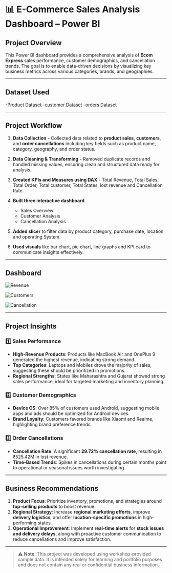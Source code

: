 # 📊 E-Commerce Sales Analysis Dashboard – Power BI

## Project Overview
This Power BI dashboard provides a comprehensive analysis of **Ecom Express** sales performance, customer demographics, and cancellation trends. The goal is to enable data-driven decisions by visualizing key business metrics across various categories, brands, and geographies.

---
## Dataset Used
-<a href="https://github.com/Vidhya-A24/Data-Analysis-Dashboard/blob/main/Products.csv">Product Dataset</a>
-<a href="https://github.com/Vidhya-A24/Data-Analysis-Dashboard/blob/main/Customers.csv">customer Dataset</a>
-<a href="https://github.com/Vidhya-A24/Data-Analysis-Dashboard/blob/main/Orders.csv">orders Dataset</a>

---
## Project Workflow

1. **Data Collection** - Collected data related to **product sales**, **customers**, and **order cancellations** including key fields such as product name, category, geography, and order status.

2. **Data Cleaning & Transforming** - Removed duplicate records and handled missing values, ensuring clean and structured data ready for analysis.

3. **Created KPIs and Measures using DAX** - Total Revenue, Total Sales, Total Order, Total customer, Total States, lost revenue and Cancellation Rate.

4. **Built three interactive dashboard**  
   - Sales Overview  
   - Customer Analysis  
   - Cancellation Analysis

5. **Added slicer** to filter data by product category, purchase date, location and operating System.
   
6. **Used visuals** like bar chart, pie chart, line graphs and KPI card to communicate insights effectively.

---
## Dashboard
![Revenue](https://github.com/user-attachments/assets/424c9b44-c78c-4c0f-9f5c-a0cf540c2fd5)

![Customers](https://github.com/user-attachments/assets/2a389969-d668-45de-abff-df332a12f1e8)

![Cancellation](https://github.com/user-attachments/assets/2e18f480-ef56-4b3a-838b-06bdcabc312b)

---
## Project Insights

### 1️⃣ Sales Performance
- **High-Revenue Products**: Products like MacBook Air and OnePlus 9 generated the highest revenue, indicating strong demand.
- **Top Categories**: Laptops and Mobiles drove the majority of sales, suggesting these should be prioritized in promotions.
- **Regional Strengths**: States like Maharashtra and Gujarat showed strong sales performance, ideal for targeted marketing and inventory planning.

### 2️⃣ Customer Demographics
- **Device OS**: Over 85% of customers used Android, suggesting mobile apps and ads should be optimized for Android devices.
- **Brand Loyalty**: Customers favored brands like Xiaomi and Realme, highlighting brand preference trends.

### 3️⃣ Order Cancellations
- **Cancellation Rate**: A significant **29.72% cancellation rate**, resulting in ₹525.42M in lost revenue.
- **Time-Based Trends**: Spikes in cancellations during certain months point to operational or seasonal issues worth investigating.

---
## Business Recommendations

1. **Product Focus**: Prioritize inventory, promotions, and strategies around **top-selling products** to boost revenue.
2. **Regional Strategy**: Increase **regional marketing efforts**, improve **delivery logistics**, and offer **location-specific promotions** in high-performing states.
3. **Operational Improvement**: Implement **real-time alerts** for **stock issues and delivery delays**, along with proactive customer communication to reduce cancellations and improve satisfaction.

---

> ⚠️ **Note**: This project was developed using workshop-provided sample data. It is intended solely for learning and portfolio purposes and does not contain any real or confidential business information.

